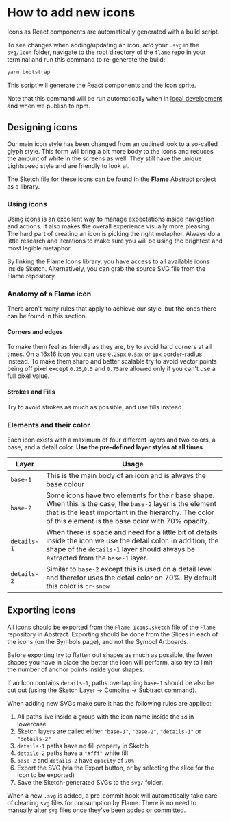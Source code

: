 # How to add new icons

Icons as React components are automatically generated with a build script.

To see changes when adding/updating an icon, add your `.svg` in the `svg/Icon` folder,
navigate to the root directory of the `flame` repo in your terminal and run this command to re-generate the build:

```sh
yarn bootstrap
```

This script will generate the React components and the Icon sprite.

Note that this command will be run automatically when in [local development](https://github.com/lightspeed/flame/blob/master/.github/CONTRIBUTING.md#launch-storybook-for-local-development) and when we publish to npm.

## Designing icons

Our main icon style has been changed from an outlined look to a so-called glyph style. This form will bring a bit more body to the icons and reduces the amount of white in the screens as well. They still have the unique Lightspeed style and are friendly to look at.

The Sketch file for these icons can be found in the **Flame** Abstract project as a library.

### Using icons

Using icons is an excellent way to manage expectations inside navigation and actions. It also makes the overall experience visually more pleasing. The hard part of creating an icon is picking the right metaphor. Always do a little research and iterations to make sure you will be using the brightest and most legible metaphor.

By linking the Flame Icons library, you have access to all available icons inside Sketch. Alternatively, you can grab the source SVG file from the Flame repository.

### Anatomy of a Flame icon

There aren't many rules that apply to achieve our style, but the ones there can be found in this section.

#### Corners and edges

To make them feel as friendly as they are, try to avoid hard corners at all times. On a 16x16 icon you can use `0.25px`,`0.5px` or `1px` border-radius instead. To make them sharp and better scalable try to avoid vector points being off pixel except `0.25`,`0.5` and `0.75`are allowed only if you can't use a full pixel value.

#### Strokes and Fills

Try to avoid strokes as much as possible, and use fills instead.

### Elements and their color

Each icon exists with a maximum of four different layers and two colors, a base, and a detail color. **Use the pre-defined layer styles at all times**

| Layer       | Usage                                                                                                                                                                                                                   |
| ----------- | ----------------------------------------------------------------------------------------------------------------------------------------------------------------------------------------------------------------------- |
| `base-1`    | This is the main body of an icon and is always the base colour                                                                                                                                                          |
| `base-2`    | Some icons have two elements for their base shape. When this is the case, the `base-2` layer is the element that is the least important in the hierarchy. The color of this element is the base color with 70% opacity. |
| `details-1` | When there is space and need for a little bit of details inside the icon we use the detail color. in addition, the shape of the `details-1` layer should always be extracted from the `base-1` layer.                   |
| `details-2` | Similar to `base-2` except this is used on a detail level and therefor uses the detail color on 70%. By default this color is `cr-snow`                                                                                 |

## Exporting icons

All icons should be exported from the `Flame Icons.sketch` file of the `Flame` repository in Abstract. Exporting should be done from the Slices in each of the icons (on the Symbols page), and not the Symbol Artboards.

Before exporting try to flatten out shapes as much as possible, the fewer shapes you have in place the better the icon will perform, also try to limit the number of anchor points inside your shapes.

If an Icon contains `details-1`, paths overlapping `base-1` should be also be cut out (using the Sketch Layer -> Combine -> Subtract command).

When adding new SVGs make sure it has the following rules are applied:

1. All paths live inside a group with the icon name inside the `id` in lowercase
2. Sketch layers are called either `"base-1"`, `"base-2"`, `"details-1"` or `"details-2"`
3. `details-1` paths have no fill property in Sketch
4. `details-2` paths have a `"#fff"` white fill
5. `base-2` and `details-2` have `opacity` of `70%`
6. Export the SVG (via the Export button, or by selecting the slice for the icon to be exported)
7. Save the Sketch-generated SVGs to the `svg/` folder.

When a new `.svg` is added, a pre-commit hook will automatically take care of cleaning `svg` files for consumption by Flame. There is no need to manually alter `svg` files once they've been added or committed.
